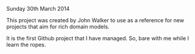 Sunday 30th March 2014

This project was created by John Walker to use as a reference for new projects that aim for rich domain models.

It is the first Github project that I have managed. So, bare with me while I learn the ropes.
